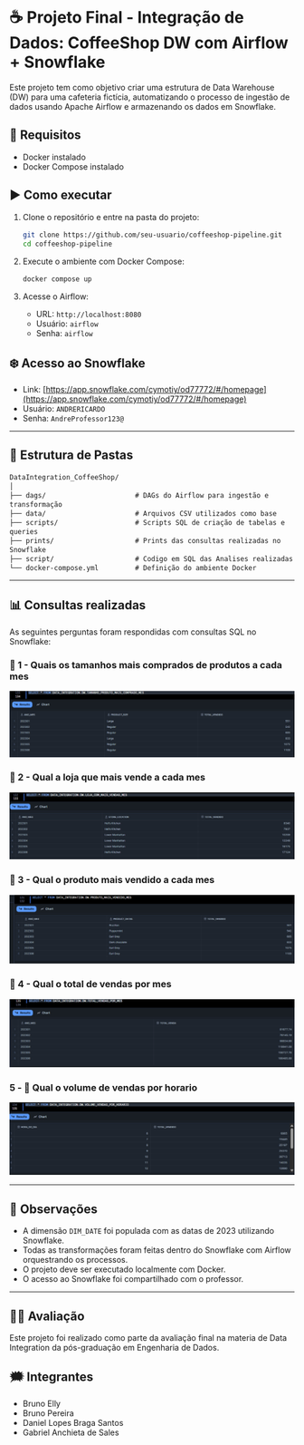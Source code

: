 
# ☕ Projeto Final - Integração de Dados: CoffeeShop DW com Airflow + Snowflake

Este projeto tem como objetivo criar uma estrutura de Data Warehouse (DW) para uma cafeteria fictícia, automatizando o processo de ingestão de dados usando Apache Airflow e armazenando os dados em Snowflake.

## 🔧 Requisitos

- Docker instalado
- Docker Compose instalado

## ▶️ Como executar

1. Clone o repositório e entre na pasta do projeto:
   ```bash
   git clone https://github.com/seu-usuario/coffeeshop-pipeline.git
   cd coffeeshop-pipeline
   ```

2. Execute o ambiente com Docker Compose:
   ```bash
   docker compose up
   ```

3. Acesse o Airflow:
   - URL: `http://localhost:8080`
   - Usuário: `airflow`
   - Senha: `airflow`

## ❄️ Acesso ao Snowflake

- Link: [https://app.snowflake.com/cymotiy/od77772/#/homepage](https://app.snowflake.com/cymotiy/od77772/#/homepage)
- Usuário: `ANDRERICARDO`
- Senha: `AndreProfessor123@`

---

## 📁 Estrutura de Pastas

```
DataIntegration_CoffeeShop/
│
├── dags/                      # DAGs do Airflow para ingestão e transformação
├── data/                      # Arquivos CSV utilizados como base
├── scripts/                   # Scripts SQL de criação de tabelas e queries
├── prints/                    # Prints das consultas realizadas no Snowflake
├── script/                    # Codigo em SQL das Analises realizadas
└── docker-compose.yml         # Definição do ambiente Docker
```

---

## 📊 Consultas realizadas

As seguintes perguntas foram respondidas com consultas SQL no Snowflake:

### 📸 1 - Quais os tamanhos mais comprados de produtos a cada mes
![quais os tamanhos mais comprados](prints/quais_os_tamanhos_mais_comprados_de_produtos_a_cada_mes.png)

### 📸 2 -  Qual a loja que mais vende a cada mes
![loja que mais vende](prints/qual_a_loja_que_mais_vende_a_cada_mes.png)

### 📸 3 -  Qual o produto mais vendido a cada  mes
![produto mais vendido](prints/qual_o_produto_mais_vendido_a_cada_mes.png)

### 📸 4 -  Qual o total de vendas por mes
![total de vendas por mês](prints/qual_o_total_de_vendas_por_mes.png)

### 5 - 📸 Qual o volume de vendas por horario
![volume de vendas por horário](prints/qual_o_volume_de_vendas_por_horario.png)

---

## 📝 Observações

- A dimensão `DIM_DATE` foi populada com as datas de 2023 utilizando Snowflake.
- Todas as transformações foram feitas dentro do Snowflake com Airflow orquestrando os processos.
- O projeto deve ser executado localmente com Docker.
- O acesso ao Snowflake foi compartilhado com o professor.

---

## 👨‍🏫 Avaliação

Este projeto foi realizado como parte da avaliação final na materia de Data Integration da pós-graduação em Engenharia de Dados.

## 🗯️ Integrantes

- Bruno Elly
- Bruno Pereira
- Daniel Lopes Braga Santos
- Gabriel Anchieta de Sales